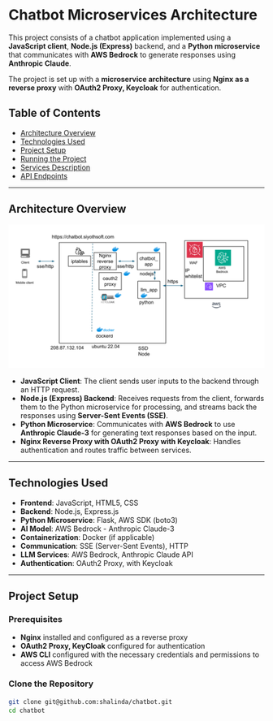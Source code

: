 # Chatbot Microservices Architecture

This project consists of a chatbot application implemented using a **JavaScript client**, **Node.js (Express)** backend, and a **Python microservice** that communicates with **AWS Bedrock** to generate responses using **Anthropic Claude**.

The project is set up with a **microservice architecture** using **Nginx as a reverse proxy** with **OAuth2 Proxy, Keycloak** for authentication.

## Table of Contents
- [Architecture Overview](#architecture-overview)
- [Technologies Used](#technologies-used)
- [Project Setup](#project-setup)
- [Running the Project](#running-the-project)
- [Services Description](#services-description)
- [API Endpoints](#api-endpoints)

---

## Architecture Overview

![Architecture](architecture.png)

- **JavaScript Client**: The client sends user inputs to the backend through an HTTP request.
- **Node.js (Express) Backend**: Receives requests from the client, forwards them to the Python microservice for processing, and streams back the responses using **Server-Sent Events (SSE)**.
- **Python Microservice**: Communicates with **AWS Bedrock** to use **Anthropic Claude-3** for generating text responses based on the input.
- **Nginx Reverse Proxy with OAuth2 Proxy with Keycloak**: Handles authentication and routes traffic between services.

---

## Technologies Used

- **Frontend**: JavaScript, HTML5, CSS
- **Backend**: Node.js, Express.js
- **Python Microservice**: Flask, AWS SDK (boto3)
- **AI Model**: AWS Bedrock - Anthropic Claude-3
- **Containerization**: Docker (if applicable)
- **Communication**: SSE (Server-Sent Events), HTTP
- **LLM Services**: AWS Bedrock, Anthropic Claude API
- **Authentication**: OAuth2 Proxy, with Keycloak

---

## Project Setup

### Prerequisites

- **Nginx** installed and configured as a reverse proxy
- **OAuth2 Proxy, KeyCloak** configured for authentication
- **AWS CLI** configured with the necessary credentials and permissions to access AWS Bedrock

### Clone the Repository

```bash
git clone git@github.com:shalinda/chatbot.git
cd chatbot
